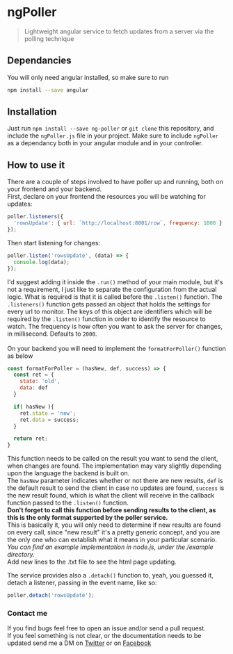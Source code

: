 # ngPoller
> Lightweight angular service to fetch updates from a server via the polling technique

## Dependancies
You will only need angular installed, so make sure to run
```bash
npm install --save angular
```

## Installation
Just run ``npm install --save ng-poller`` or ``git clone`` this repository, and include the ``ngPoller.js`` file in your project. Make sure to include ``ngPoller`` as a dependancy both in your angular module and in your controller.

## How to use it

There are a couple of steps involved to have poller up and running, both on your frontend and your backend.<br>
First, declare on your frontend the resources you will be watching for updates:
```javascript
poller.listeners({
  'rowsUpdate': { url: `http://localhost:8001/row`, frequency: 1000 }
});
```
Then start listening for changes:
```javascript
poller.listen('rowsUpdate', (data) => {
  console.log(data);
});
```
I'd suggest adding it inside the ``.run()`` method of your main module, but it's not a requirement, I just like to separate the configuration from the actual logic. What is required is that it is called before the ``.listen()`` function.
The ``.listeners()`` function gets passed an object that holds the settings for every url to monitor. The keys of this object are identifiers which will be required by the ``.listen()`` function in order to identify the resource to watch. The frequency is how often you want to ask the server for changes, in millisecond. Defaults to ``2000``.
<br><br>
On your backend you will need to implement the ``formatForPoller()`` function as below
```javascript
const formatForPoller = (hasNew, def, success) => {
  const ret = {
    state: 'old',
    data: def
  }

  if( hasNew ){
    ret.state = 'new';
    ret.data = success;
  }

  return ret;
}
```
This function needs to be called on the result you want to send the client, when changes are found. 
The implementation may vary slightly depending upon the language the backend is built on.<br>
The ``hasNew`` parameter indicates whether or not there are new results,
``def`` is the default result to send the client in case no updates are found,
``success`` is the new result found, which is what the client will receive in the callback function passed to the ``.listen()`` function.<br>
**Don't forget to call this function before sending results to the client, as this is the only format supported by the poller service.**<br>
This is basically it, you will only need to determine if new results are found on every call, since "new result" it's a pretty generic concept, and you are the only one who can extablish what it means in your particular scenario.<br>
*You can find an example implementation in node.js, under the /example directory.*<br>
Add new lines to the .txt file to see the html page updating.

The service provides also a ``.detach()`` function to, yeah, you guessed it, detach a listener, passing in the event name, like so:
```javascript
poller.detach('rowsUpdate');
```

### Contact me
If you find bugs feel free to open an issue and/or send a pull request. <br>
If you feel something is not clear, or the documentation needs to be updated send me a DM on [Twitter][#masterdave-twitter] or on [Facebook][#masterdave-fb]

[#masterdave-twitter]:  https://twitter.com/masterdaveh
[#masterdave-fb]:       https://www.facebook.com/davide.vico.5
